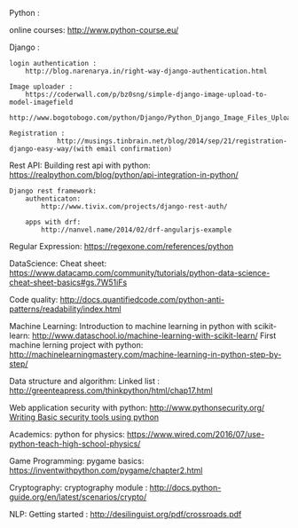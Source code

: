 Python : 

online courses:
http://www.python-course.eu/

Django : 

	login authentication : 
		http://blog.narenarya.in/right-way-django-authentication.html

	Image uploader :
		https://coderwall.com/p/bz0sng/simple-django-image-upload-to-model-imagefield
		http://www.bogotobogo.com/python/Django/Python_Django_Image_Files_Uploading_Example.php

	Registration :
                http://musings.tinbrain.net/blog/2014/sep/21/registration-django-easy-way/(with email confirmation)


Rest API:
	Building rest api with python:
		https://realpython.com/blog/python/api-integration-in-python/

	Django rest framework:
		authenticaton:
			http://www.tivix.com/projects/django-rest-auth/

		apps with drf:
			http://nanvel.name/2014/02/drf-angularjs-example

Regular Expression:
	https://regexone.com/references/python


DataScience:
		Cheat sheet: 
			https://www.datacamp.com/community/tutorials/python-data-science-cheat-sheet-basics#gs.7W51iFs


Code quality:
		http://docs.quantifiedcode.com/python-anti-patterns/readability/index.html


Machine Learning:
        	Introduction to machine learning in python with scikit-learn:
			http://www.dataschool.io/machine-learning-with-scikit-learn/ 
		First machine lerning project with python:
			http://machinelearningmastery.com/machine-learning-in-python-step-by-step/

Data structure and algorithm:
	Linked list : http://greenteapress.com/thinkpython/html/chap17.html

Web application security with python:
	http://www.pythonsecurity.org/
	[Writing Basic security tools using python](http://www.binary-zone.com/course/HTID/Python4Infosec.pdf)

Academics:
	python for physics:
		https://www.wired.com/2016/07/use-python-teach-high-school-physics/

Game Programming:
	pygame basics: https://inventwithpython.com/pygame/chapter2.html

Cryptography:
	cryptography module : http://docs.python-guide.org/en/latest/scenarios/crypto/

NLP:
	Getting started : http://desilinguist.org/pdf/crossroads.pdf
